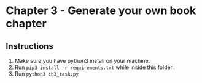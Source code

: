 # Chapter 3 - Generate your own book chapter

## Instructions

1. Make sure you have python3 install on your machine.
2. Run `pip3 install -r requirements.txt` while inside this folder.
3. Run `python3 ch3_task.py`
